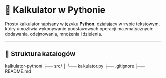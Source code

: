 # 🧮 Kalkulator w Pythonie

Prosty kalkulator napisany w języku **Python**, działający w trybie tekstowym, który umożliwia wykonywanie podstawowych operacji matematycznych: dodawania, odejmowania, mnożenia i dzielenia.

---

## 📁 Struktura katalogów

kalkulator-python/
├── src/
│ └── kalkulator.py
├── .gitignore
├── README.md